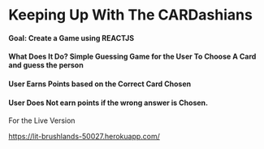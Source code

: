 # Keeping Up With The CARDashians 

#### Goal: Create a Game using REACTJS
#### What Does It Do? Simple Guessing Game for the User To Choose A Card and guess the person
#### User Earns Points based on the Correct Card Chosen
#### User Does Not earn points if the wrong answer is Chosen.

For the Live Version

https://lit-brushlands-50027.herokuapp.com/
